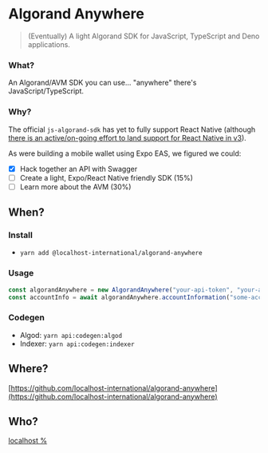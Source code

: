 # Algorand Anywhere
> (Eventually) A light Algorand SDK for JavaScript, TypeScript and Deno applications. 

### What?

An Algorand/AVM SDK you can use... "anywhere" there's JavaScript/TypeScript.

### Why?

The official `js-algorand-sdk` has yet to fully support React Native (although [there is an active/on-going effort to land support for React Native in v3](https://github.com/algorand/js-algorand-sdk/issues/779)). 

As were building a mobile wallet using Expo EAS, we figured we could:

- [x] Hack together an API with Swagger  
- [ ] Create a light, Expo/React Native friendly SDK (15%)  
- [ ] Learn more about the AVM (30%)  

## When?

### Install

- `yarn add @localhost-international/algorand-anywhere`

### Usage

```typescript
const algorandAnywhere = new AlgorandAnywhere("your-api-token", "your-algod-url", "your-indexer-url");
const accountInfo = await algorandAnywhere.accountInformation("some-account-id");

```



### Codegen

* Algod: `yarn api:codegen:algod`
* Indexer: `yarn api:codegen:indexer`

## Where?

[https://github.com/localhost-international/algorand-anywhere](https://github.com/localhost-international/algorand-anywhere)


## Who?

[localhost %](https://localhost.international/)





